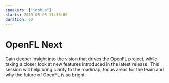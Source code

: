 ```yaml
---
speakers: ["joshua"]
starts: 2019-05-08 11:30:00
duration: 60
---
```


# OpenFL Next

Gain deeper insight into the vision that drives the OpenFL project, while taking a closer look at new features introduced in the latest release. This session will help bring clarity to the roadmap, focus areas for the team and why the future of OpenFL is so bright.